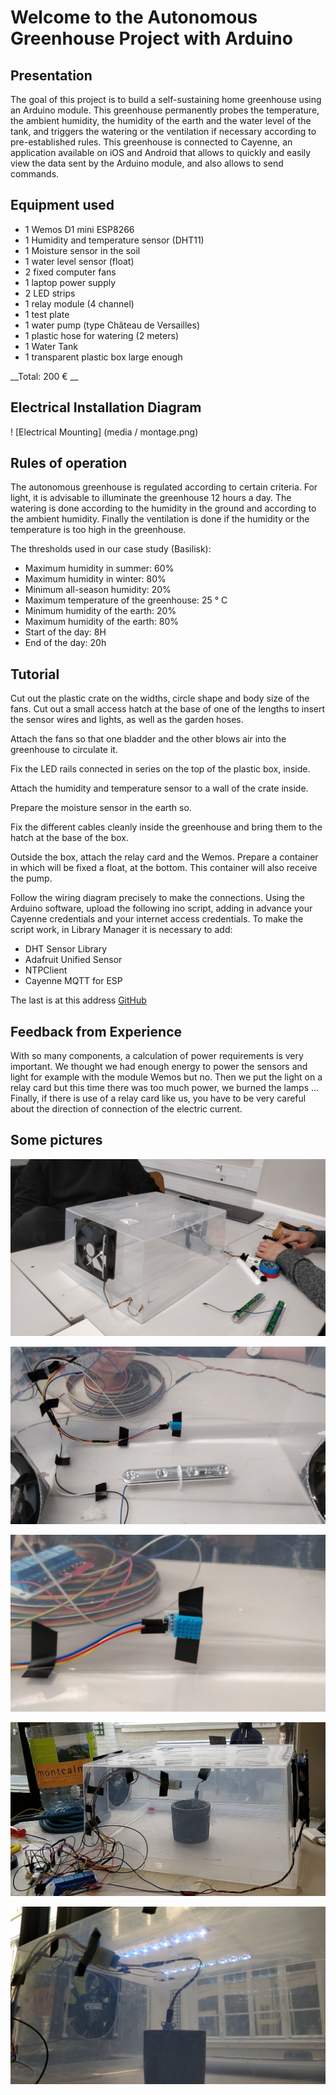 # Welcome to the Autonomous Greenhouse Project with Arduino

## Presentation

The goal of this project is to build a self-sustaining home greenhouse using an Arduino module. This greenhouse permanently probes the temperature, the ambient humidity, the humidity of the earth and the water level of the tank, and triggers the watering or the ventilation if necessary according to pre-established rules.
This greenhouse is connected to Cayenne, an application available on iOS and Android that allows to quickly and easily view the data sent by the Arduino module, and also allows to send commands.

## Equipment used

- 1 Wemos D1 mini ESP8266
- 1 Humidity and temperature sensor (DHT11)
- 1 Moisture sensor in the soil
- 1 water level sensor (float)
- 2 fixed computer fans
- 1 laptop power supply
- 2 LED strips
- 1 relay module (4 channel)
- 1 test plate
- 1 water pump (type Château de Versailles)
- 1 plastic hose for watering (2 meters)
- 1 Water Tank
- 1 transparent plastic box large enough

__Total: 200 € __

## Electrical Installation Diagram

! [Electrical Mounting] (media / montage.png)

## Rules of operation

The autonomous greenhouse is regulated according to certain criteria. For light, it is advisable to illuminate the greenhouse 12 hours a day. The watering is done according to the humidity in the ground and according to the ambient humidity. Finally the ventilation is done if the humidity or the temperature is too high in the greenhouse.

The thresholds used in our case study (Basilisk):

- Maximum humidity in summer: 60%
- Maximum humidity in winter: 80%
- Minimum all-season humidity: 20%
- Maximum temperature of the greenhouse: 25 ° C
- Minimum humidity of the earth: 20%
- Maximum humidity of the earth: 80%
- Start of the day: 8H
- End of the day: 20h


## Tutorial

Cut out the plastic crate on the widths, circle shape and body size of the fans. Cut out a small access hatch at the base of one of the lengths to insert the sensor wires and lights, as well as the garden hoses.

Attach the fans so that one bladder and the other blows air into the greenhouse to circulate it.

Fix the LED rails connected in series on the top of the plastic box, inside.

Attach the humidity and temperature sensor to a wall of the crate inside.

Prepare the moisture sensor in the earth so.

Fix the different cables cleanly inside the greenhouse and bring them to the hatch at the base of the box.

Outside the box, attach the relay card and the Wemos. Prepare a container in which will be fixed a float, at the bottom. This container will also receive the pump.

Follow the wiring diagram precisely to make the connections. Using the Arduino software, upload the following ino script, adding in advance your Cayenne credentials and your internet access credentials.
To make the script work, in Library Manager it is necessary to add:
- DHT Sensor Library
- Adafruit Unified Sensor
- NTPClient
- Cayenne MQTT for ESP

The last is at this address [GitHub](https://github.com/myDevicesIoT/Cayenne-MQTT-ESP.git)

## Feedback from Experience

With so many components, a calculation of power requirements is very important. We thought we had enough energy to power the sensors and light for example with the module Wemos but no. Then we put the light on a relay card but this time there was too much power, we burned the lamps ...
Finally, if there is use of a relay card like us, you have to be very careful about the direction of connection of the electric current.

## Some pictures

![Electrical Mounting](media/1.jpg)

![Electrical Mounting](media/2.jpg)

![Electrical Mounting](media/3.jpg)

![Electrical Mounting](media/4.jpg)

![Electrical Mounting](media/5.jpg)